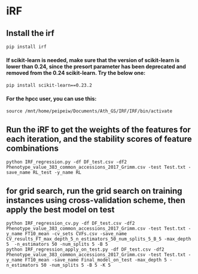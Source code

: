 # iRF
## Install the irf
	pip install irf

#### If scikit-learn is needed, make sure that the version of scikit-learn is lower than 0.24, since the presort parameter has been deprecated and removed from the 0.24 scikit-learn. Try the below one:
	pip install scikit-learn==0.23.2

#### For the hpcc user, you can use this: 
	source /mnt/home/peipeiw/Documents/Ath_GS/IRF/IRF/bin/activate
 
## Run the iRF to get the weights of the features for each iteration, and the stability scores of feature combinations
	python IRF_regression.py -df DF_test.csv -df2 Phenotype_value_383_common_accessions_2017_Grimm.csv -test Test.txt -save_name RL_test -y_name RL

## for grid search, run the grid search on training instances using cross-validation scheme, then apply the best model on test
	python IRF_regression_cv.py -df DF_test.csv -df2 Phenotype_value_383_common_accessions_2017_Grimm.csv -test Test.txt -y_name FT10_mean -cv_sets CVFs.csv -save_name CV_results_FT_max_depth_5_n_estimators_50_num_splits_5_B_5 -max_depth 5  -n_estimators 50 -num_splits 5 -B 5
	python IRF_regression_apply_on_test.py -df DF_test.csv -df2 Phenotype_value_383_common_accessions_2017_Grimm.csv -test Test.txt -y_name FT10_mean -save_name Final_model_on_test -max_depth 5 -n_estimators 50 -num_splits 5 -B 5 -K 5


